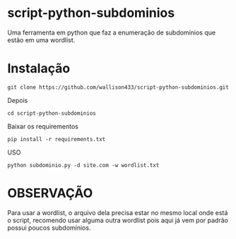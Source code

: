 # script-python-subdominios
Uma ferramenta em python que faz a enumeração de subdomínios que estão em uma wordlist.

# Instalação
```
git clone https://github.com/wallison433/script-python-subdominios.git
```
Depois
```
cd script-python-subdominios
```
Baixar os requirementos
```
pip install -r requirements.txt
```
USO
```
python subdominio.py -d site.com -w wordlist.txt
```
# OBSERVAÇÃO
Para usar a wordlist, o arquivo dela precisa estar no mesmo local onde está o script, recomendo usar alguma outra wordlist pois aqui já vem por padrão possui poucos subdomínios.

